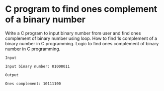 # C program to find ones complement of a binary number

Write a C program to input binary number from user and find ones complement of binary number using loop. How to find 1s complement of a binary number in C programming. Logic to find ones complement of binary number in C programming.

```
Input

Input binary number: 01000011

Output

Ones complement: 10111100
```

